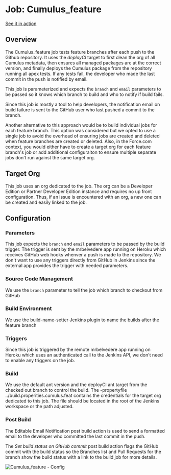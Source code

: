 # Job: Cumulus_feature
[See it in action](http://ci.salesforcefoundation.org/view/feature)

## Overview

The Cumulus_feature job tests feature branches after each push to the Github repository.  It uses the *deployCI* target to first clean the org of all Cumulus metadata, then ensures all managed packages are at the correct version, and finally deploys the Cumulus package from the repository running all apex tests.  If any tests fail, the developer who made the last commit in the push is notified by email.  

This job is parameterized and expects the `branch` and `email` parameters to be passed so it knows which branch to build and who to notify if build fails.

Since this job is mostly a tool to help developers, the notification email on build failure is sent to the GitHub user who last pushed a commit to the branch.

Another alternative to this approach would be to build individual jobs for each feature branch.  This option was considered but we opted to use a single job to avoid the overhead of ensuring jobs are created and deleted when feature branches are created or deleted.  Also, in the Force.com context, you would either have to create a target org for each feature branch's job or add additional configuraiton to ensure multiple separate jobs don't run against the same target org.

## Target Org

This job uses an org dedicated to the job.  The org can be a Developer Edition or Partner Developer Edition instance and requires no up front configuration.  Thus, if an issue is encountered with an org, a new one can be created and easily linked to the job.

## Configuration

### Parameters

This job expects the `branch` and `email` parameters to be passed by the build trigger.  The trigger is sent by the mrbelvedere app running on Heroku which receives GitHub web hooks whenver a push is made to the repository.  We don't want to use any triggers directly from GitHub in Jenkins since the external app provides the trigger with needed parameters.

### Source Code Management

We use the `branch` parameter to tell the job which branch to checkout from GitHub

### Build Environment

We use the build-name-setter Jenkins plugin to name the builds after the feature branch

### Triggers

Since this job is triggered by the remote mrbelvedere app running on Heroku which uses an authenticated call to the Jenkins API, we don't need to enable any triggers on the job.

### Build

We use the default ant version and the deployCI ant target from the checked out branch to control the build.  The -propertyfile ../build.properities.cumulus.feat contains the credentials for the target org dedicated to this job.  The file should be located in the root of the Jenkins workspace or the path adjusted.

### Post Build

The Editable Email Notification post build action is used to send a formatted email to the developer who committed the last commit in the push.

The *Set build status on GitHub commit* post build action flags the GitHub commit with the build status so the Branches list and Pull Requests for the branch show the build status with a link to the build job for more details.

![Cumulus_feature - Config](https://raw.github.com/SalesforceFoundation/CumulusCI/master/docs/jobs/Cumulus_feature.png)
